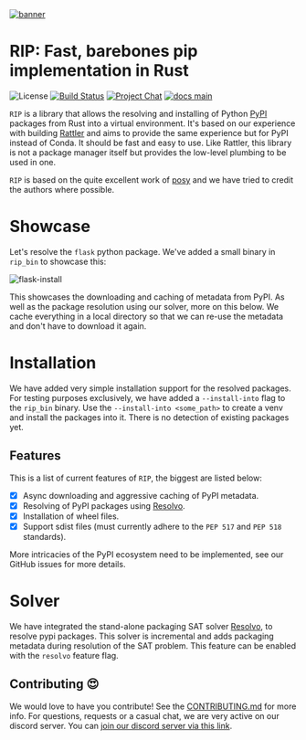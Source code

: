 <a href="https://github.com/prefix-dev/pixi/">
    <picture>
      <source srcset="https://github.com/prefix-dev/rip/assets/4995967/aab133a8-b335-4942-bf56-335071c76db2" type="image/webp">
      <source srcset="https://github.com/prefix-dev/rip/assets/4995967/3599ae56-42c5-4f3f-9db7-d844fa9558c9" type="image/png">
      <img src="https://github.com/prefix-dev/rip/assets/4995967/3599ae56-42c5-4f3f-9db7-d844fa9558c9" alt="banner">
    </picture>
</a>

# RIP: Fast, barebones **pip** implementation in Rust

![License][license-badge]
[![Build Status][build-badge]][build]
[![Project Chat][chat-badge]][chat-url]
[![docs main][docs-main-badge]][docs-main]

[//]: # ([![crates.io][crates-badge]][crates])

[license-badge]: https://img.shields.io/badge/license-BSD--3--Clause-blue?style=flat-square
[build-badge]: https://img.shields.io/github/actions/workflow/status/prefix-dev/rip/rust-compile.yml?style=flat-square&branch=main
[build]: https://github.com/prefix-dev/rip/actions
[chat-badge]: https://img.shields.io/discord/1082332781146800168.svg?label=&logo=discord&logoColor=ffffff&color=7389D8&labelColor=6A7EC2&style=flat-square
[chat-url]: https://discord.gg/kKV8ZxyzY4
[docs-main-badge]: https://img.shields.io/badge/docs-main-yellow.svg?style=flat-square
[docs-main]: https://prefix-dev.github.io/rip
[crates]: https://crates.io/crates/rattler_installs_packages
[crates-badge]: https://img.shields.io/crates/v/rattler_installs_packages.svg


`RIP` is a library that allows the resolving and installing of Python [PyPI](https://pypi.org/) packages from Rust into a virtual environment.
It's based on our experience with building [Rattler](https://github.com/mamba-org/rattler) and aims to provide the same
experience but for PyPI instead of Conda.
It should be fast and easy to use. Like Rattler, this library is not a package manager itself but provides the low-level plumbing to be used in one.

`RIP` is based on the quite excellent work of [posy](https://github.com/njsmith/posy) and we have tried to credit
the authors where possible.

# Showcase

Let's resolve the `flask` python package.
We've added a small binary in `rip_bin` to showcase this:

![flask-install](https://github.com/prefix-dev/rip/assets/4995967/5b0356b6-8e06-47bb-9424-94b3fdd9da09)

This showcases the downloading and caching of metadata from PyPI. As well as the package resolution using our solver, more on this below.
We cache everything in a local directory so that we can re-use the metadata and don't have to download it again.

# Installation

We have added very simple installation support for the resolved packages.
For testing purposes exclusively, we have added a `--install-into` flag to the `rip_bin` binary.
Use the `--install-into <some_path>` to create a venv and install the packages into it.
There is no detection of existing packages yet.

## Features

This is a list of current features of `RIP`, the biggest are listed below:

* [x] Async downloading and aggressive caching of PyPI metadata.
* [x] Resolving of PyPI packages using [Resolvo](https://github.com/mamba-org/resolvo).
* [x] Installation of wheel files.
* [x] Support sdist files (must currently adhere to the `PEP 517` and `PEP 518` standards).

More intricacies of the PyPI ecosystem need to be implemented, see our GitHub issues for more details.


# Solver

We have integrated the stand-alone packaging SAT solver [Resolvo](https://github.com/mamba-org/resolvo), to resolve pypi packages.
This solver is incremental and adds packaging metadata during resolution of the SAT problem.
This feature can be enabled with the `resolvo` feature flag.


## Contributing 😍

We would love to have you contribute!
See the [CONTRIBUTING.md](./CONTRIBUTING.md) for more info. For questions, requests or a casual chat, we are very active on our discord server.
You can [join our discord server via this link][chat-url].
